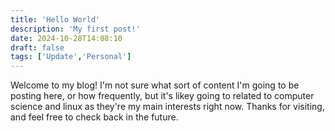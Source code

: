 ```yaml
---
title: 'Hello World'
description: 'My first post!'
date: 2024-10-28T14:08:10
draft: false
tags: ['Update','Personal']
---
```


Welcome to my blog! I'm not sure what sort of content I'm going to be posting here, or how frequently, but it's likey going to related to computer science and linux as they're my main interests right now. Thanks for visiting, and feel free to check back in the future.
